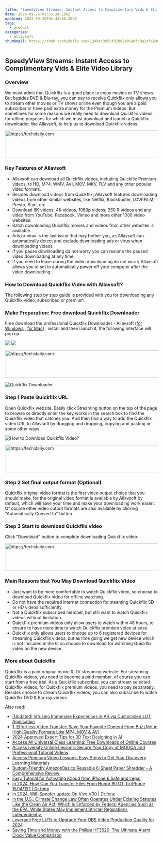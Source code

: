 ```yaml
---
title: "SpeedyView Streams: Instant Access to Complimentary Vids & Elite Video Library"
date: 2024-09-26T03:55:24.196Z
updated: 2024-09-30T06:41:56.258Z
tags:
  - product
categories:
  - allavsoft
thumbnail: https://thmb.techidaily.com/134b4c3950f92b62491adfc9a2cfa838e49057f0eead8f917808b4db67b3f9f1.jpg
---
```


## SpeedyView Streams: Instant Access to Complimentary Vids & Elite Video Library

### Overview

We must admit that Quickflix is a good place to enjoy movies or TV shows. But besides DVD & Blu-ray, you can pay to receive Quickflix only allows you to stream other movies or TV shows online even though you are a paid subscriber or have paid extra money for the Premium videos. But sometimes for some reasons we really need to download Quickflix videos for offline purposes for which we must download and launch a Quickflix downloader, like Allavsoft, to help us to download Quickflix videos.

<!-- affiliate ads begin -->
<a href="https://ephamedtechinc.pxf.io/c/5597632/2137228/26400" target="_top" id="2137228">
  <img src="//a.impactradius-go.com/display-ad/26400-2137228" border="0" alt="https://techidaily.com" width="728" height="90"/>
</a>
<img height="0" width="0" src="https://ephamedtechinc.pxf.io/i/5597632/2137228/26400" style="position:absolute;visibility:hidden;" border="0" />
<!-- affiliate ads end -->

### Key Features of Allavsoft

* Allavsoft can download all Quickflix videos, including Quickflix Premium videos, to HD, MP4, WMV, AVI, MOV, MKV, FLV and any other popular video formats.
* Besides download videos from Quickflix, Allavsoft features downloading videos from other similar websites, like Netflix, Blockbuster, LOVEFiLM, Presto, Stan, etc.
* Download 8K videos, 4K videos, 1080p videos, 360 R videos and any video from YouTube, Facebook, Vimeo and more other 1000 video websites.
* Batch downloading Quickflix movies and videos from other websites is available.
* Ads or virus is the last issue that may bother you, as Allavsoft can automatically detect and exclude downloading ads or virus when downloading videos.
* If you pause downloading do not worry you can resume the paused video downloading at any time.
* If you need to leave during the video downloading do not worry Allavsoft allows you to set to automatically power off your computer after the video downloading.

### How to Download Quickflix Video with Allavsoft?

The following step by step guide is provided with you for downloading any Quickflix video, subscribed or premium.

### Make Preparation: Free download Quickflix Downloader

Free download the professional Quickflix Downloader - Allavsoft ([for Windows](https://tools.techidaily.com/allavsoft/products/) , [for Mac](https://tools.techidaily.com/allavsoft/products/)) , install and then launch it, the following interface will pop up.

[![](https://www.allavsoft.com/how-to/../images/how-to/free-download-win.jpg)](https://tools.techidaily.com/allavsoft/products/) [![](https://www.allavsoft.com/how-to/../images/how-to/free-download-mac.jpg)](https://tools.techidaily.com/allavsoft/products/)

<!-- affiliate ads begin -->
<a href="https://unicoeye.pxf.io/c/5597632/2134237/18498" target="_top" id="2134237">
  <img src="//a.impactradius-go.com/display-ad/18498-2134237" border="0" alt="https://techidaily.com" width="728" height="90"/>
</a>
<img height="0" width="0" src="https://unicoeye.pxf.io/i/5597632/2134237/18498" style="position:absolute;visibility:hidden;" border="0" />
<!-- affiliate ads end -->

![Quickflix Downloader](https://www.allavsoft.com/how-to/../images/allavsoft/screen-shot-600.jpg)

### Step 1 Paste Quickflix URL

Open Quickflix website. Easily click Streaming button on the top of the page to browse or directly enter the key works in the search box to find the Quickflix video that catches you. And then find a way to add the Quickflix video URL to Allavsoft by dragging and dropping, copying and pasting or some other ways.

![How to Download Quickflix Video?](https://www.allavsoft.com/how-to/../images/how-to/download-rtmp-video/download-rtmp-video.jpg)

<!-- affiliate ads begin -->
<a href="https://appsumo.8odi.net/c/5597632/2049364/7443" target="_top" id="2049364">
  <img src="//a.impactradius-go.com/display-ad/7443-2049364" border="0" alt="https://techidaily.com" width="728" height="90"/>
</a>
<img height="0" width="0" src="https://appsumo.8odi.net/i/5597632/2049364/7443" style="position:absolute;visibility:hidden;" border="0" />
<!-- affiliate ads end -->

### Step 2 Set final output format (Optional)

Quickflix original video format is the first video output choice that you should make, for the original video format is available by Allavsoft by default, which will save your time and make your downloading work easier. Of course other video output formats are also available by clicking "Automatically Convert to" button

### Step 3 Start to download Quickflix video

Click "Download" button to complete downloading Quickflix video.

<!-- affiliate ads begin -->
<a href="https://appsumo.8odi.net/c/5597632/2137395/7443" target="_top" id="2137395">
  <img src="//a.impactradius-go.com/display-ad/7443-2137395" border="0" alt="https://techidaily.com" width="728" height="90"/>
</a>
<img height="0" width="0" src="https://appsumo.8odi.net/i/5597632/2137395/7443" style="position:absolute;visibility:hidden;" border="0" />
<!-- affiliate ads end -->

### Main Reasons that You May Download Quickflix Video

* Just want to be more comfortable to watch Quickflix video, so choose to download Quickflix video for offline watching.
* Do not have the required internet connection for steaming Quickflix SD or HD videos sufficiently.
* Not a Quickflix subscribed member, but still want to watch Quickflix videos without limitation.
* Quickflix premium videos only allow users to watch within 48 hours, to ensure to have more time to watch Quickflix premium video at ease.
* Quickflix only allows users to choose up to 6 registered devices for streaming Quickflix videos, but as time going we get new device which is not included in the 6, so choose to download for watching Quickflix video on the new device.

### More about Quickflix

Quickflix is a paid original movie & TV streaming website. For streaming Quickflix videos, you need to become a paid member, of course you can start from a free trial. As a Quickflix subscriber, you can stream selected Quickflix videos, for Quickflix premium videos, you need to pay separately. Besides choose to stream Quickflix videos, you can also subscribe to watch Quickflix DVD & Blu-ray videos.

<ins class="adsbygoogle"
     style="display:block"
     data-ad-format="autorelaxed"
     data-ad-client="ca-pub-7571918770474297"
     data-ad-slot="1223367746"></ins>

<ins class="adsbygoogle"
     style="display:block"
     data-ad-client="ca-pub-7571918770474297"
     data-ad-slot="8358498916"
     data-ad-format="auto"
     data-full-width-responsive="true"></ins>

<span class="atpl-alsoreadstyle">Also read:</span>
<div><ul>
<li><a href="https://some-techniques.techidaily.com/updated-infusing-immersive-experiences-in-ar-via-customized-lut-application/"><u>[Updated] Infusing Immersive Experiences in AR via Customized LUT Application</u></a></li>
<li><a href="https://fox-web3.techidaily.com/1-effortless-video-transfer-save-your-favorite-content-from-buzznet-in-high-quality-formats-like-mp4-mov-and-avi/"><u>1. Effortless Video Transfer: Save Your Favorite Content From BuzzNet in High-Quality Formats Like MP4, MOV & AVI</u></a></li>
<li><a href="https://some-techniques.techidaily.com/2024-approved-expert-tips-for-3d-text-designing-in-ai/"><u>2024 Approved Expert Tips for 3D Text Designing in AI</u></a></li>
<li><a href="https://fox-web3.techidaily.com/access-all-universal-class-learning-free-downloads-of-online-courses/"><u>Access All Universal Class Learning: Free Downloads of Online Courses</u></a></li>
<li><a href="https://fox-web3.techidaily.com/access-iversity-online-lessons-secure-your-copy-of-mooca-and-professional-tutorial-videos/"><u>Access Iversity Online Lessons: Secure Your Copy of MOOCA and Professional Tutorial Videos</u></a></li>
<li><a href="https://fox-web3.techidaily.com/access-premium-video-lessons-easy-steps-to-get-your-discovery-learning-materials/"><u>Access Premium Video Lessons: Easy Steps to Get Your Discovery Learning Materials</u></a></li>
<li><a href="https://video-ai-editor.techidaily.com/budget-friendly-amazonbasics-reusable-6-sheet-paper-shredder-a-comprehensive-review/"><u>Budget-Friendly AmazonBasics Reusable 6-Sheet Paper Shredder - A Comprehensive Review</u></a></li>
<li><a href="https://activate-lock.techidaily.com/easy-tutorial-for-activating-icloud-from-iphone-6-safe-and-legal-by-drfone-ios/"><u>Easy Tutorial for Activating iCloud from iPhone 6 Safe and Legal</u></a></li>
<li><a href="https://android-transfer.techidaily.com/in-2024-how-can-you-transfer-files-from-honor-90-gt-to-iphone-151413-drfone-by-drfone-transfer-from-android-transfer-from-android/"><u>In 2024, How Can You Transfer Files From Honor 90 GT To iPhone 15/14/13? | Dr.fone</u></a></li>
<li><a href="https://phone-solutions.techidaily.com/in-2024-will-ispoofer-update-on-vivo-v30-drfone-by-drfone-virtual-android/"><u>In 2024, Will iSpoofer update On Vivo V30 | Dr.fone</u></a></li>
<li><a href="https://tech-renaissance.techidaily.com/in-the-us-climate-change-law-often-operates-under-existing-statutes-like-the-clean-air-act-which-is-enforced-by-federal-agencies-such-as-the-epa-while-state3/"><u>In the U.S., Climate Change Law Often Operates Under Existing Statutes Like the Clean Air Act, Which Is Enforced by Federal Agencies Such as the EPA, While States May Implement Stricter Regulations Independently.</u></a></li>
<li><a href="https://extra-skills.techidaily.com/leverage-free-luts-to-upgrade-your-obs-video-production-quality-for-2024/"><u>Leverage Free LUTs to Upgrade Your OBS Video Production Quality for 2024</u></a></li>
<li><a href="https://buynow-info.techidaily.com/saving-time-and-money-with-the-philips-hf3520-the-ultimate-alarm-clock-value-comparison/"><u>Saving Time and Money with the Philips HF3520: The Ultimate Alarm Clock Value Comparison</u></a></li>
</ul></div>

